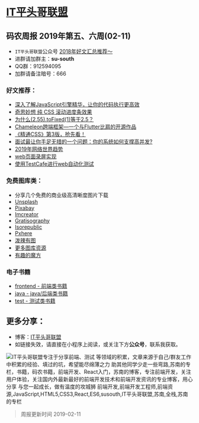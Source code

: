 
# [IT平头哥联盟](https://susouth.com/ "@IT·平头哥联盟，码农书籍，苏南的专栏")

##  码农周报 2019年第五、六周(02-11)

+ `IT平头哥联盟`公众号 [2018年好文汇总推荐～](https://mp.weixin.qq.com/s/-BA4X3ScSSpsZRrUCyTuBw)
+ 进群请加群主：**su-south**
+ QQ群：912594095
+ 加群请备注暗号：666

### 好文推荐：
+ [深入了解JavaScript引擎精华，让你的代码执行更高效](https://mp.weixin.qq.com/s/dZai1m1drXXmLlPPp0Xqlw)
+ [奇思妙想 纯 CSS 滚动进度条效果](https://mp.weixin.qq.com/s/3JoFG_ZoN9PbleGEB-Mvvw)
+ [为什么(2.55).toFixed(1)等于2.5？](https://mp.weixin.qq.com/s/aitvV7QTZMFs29A38-Rj2w)
+ [Chameleon跨端框架—一个与Flutter比肩的开源作品](https://mp.weixin.qq.com/s/Kpc2t5moITjC0Xfrqlvoow)
+ [《精通CSS》第3版，抢先看！](https://www.yuque.com/itchina110/goodfe/xga7rc)
+ [面试最让你手足无措的一个问题：你的系统如何支撑高并发?](https://juejin.im/post/5c45aaee6fb9a049e6609115)
+ [2019年网络世界趋势](https://mp.weixin.qq.com/s/S2rhr-4Qs1yvDqNY02rscA)
+ [web页面录屏实现](https://juejin.im/post/5c601e2f51882562d029d583)
+ [使用TestCafe进行web自动化测试](https://zhaozhiming.github.io/blog/2019/01/28/hello-testcafe/)

### 免费图库类：
+ 分享几个免费的商业级高清晰度图片下载
+ [Unsplash](https://unsplash.com/)
+ [Pixabay](https://pixabay.com/)
+ [Imcreator](http://www.imcreator.com/free)
+ [Gratisography](https://gratisography.com/)
+ [Isorepublic](https://isorepublic.com/)
+ [Pxhere](https://pxhere.com/)
+ [泼辣有图](http://www.polayoutu.com/collections/)
+ [更多图库资源](https://www.yuque.com/ruanyf/share/free-photos)
+ [有趣的魔方](http://iamthecu.be/)

### 电子书籍
+ [frontend - 前端类书籍](../frontend "前端类电子书籍整理")
+ [java - java/后端类书籍](../java "java或后端开发人员电子书籍整理")
+ [test - 测试类书籍](../test "测试人员电子书籍整理")

## 更多分享：
+ 博客：[IT平头哥联盟](https://susouth.com "IT平头哥联盟")
+ 如链接失效，请直接在小程序上阅读，或关注下方**公众号**，联系我获取。

![IT平头哥联盟专注于分享前端、测试 等领域的积累，文章来源于自己/群友工作中积累的经验、填过的坑，希望能尽绵薄之力 助其他同学少走一些弯路,苏南的专栏，书籍，码农书籍，前端开发、React入门，苏南的博客，专注前端开发，关注用户体验，关注国内外最新最好的前端开发技术和前端开发资讯的专业博客，用心分享 与您一起成长，做有温度的攻城狮 前端开发,前端开发工程师,前端资源,JavaScript,HTML5,CSS3,React,ES6,susouth,IT平头哥联盟,苏南,全栈,苏南的专栏](https://user-images.githubusercontent.com/18324563/70633966-608b2980-1c6c-11ea-8123-34f1fd13484e.png "IT平头哥联盟")

> 周报更新时间 2019-02-11


